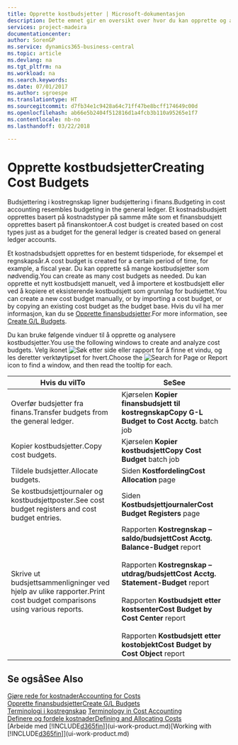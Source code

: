 ```yaml
---
title: Opprette kostbudsjetter | Microsoft-dokumentasjon
description: Dette emnet gir en oversikt over hvor du kan opprette og analysere kostbudsjetter.
services: project-madeira
documentationcenter: 
author: SorenGP
ms.service: dynamics365-business-central
ms.topic: article
ms.devlang: na
ms.tgt_pltfrm: na
ms.workload: na
ms.search.keywords: 
ms.date: 07/01/2017
ms.author: sgroespe
ms.translationtype: HT
ms.sourcegitcommit: d7fb34e1c9428a64c71ff47be8bcff174649c00d
ms.openlocfilehash: ab66e5b2404f512816d1a4fcb3b110a95265e1f7
ms.contentlocale: nb-no
ms.lasthandoff: 03/22/2018

---
```

# <a name="creating-cost-budgets"></a><span data-ttu-id="32a84-103">Opprette kostbudsjetter</span><span class="sxs-lookup"><span data-stu-id="32a84-103">Creating Cost Budgets</span></span>
<span data-ttu-id="32a84-104">Budsjettering i kostregnskap ligner budsjettering i finans.</span><span class="sxs-lookup"><span data-stu-id="32a84-104">Budgeting in cost accounting resembles budgeting in the general ledger.</span></span> <span data-ttu-id="32a84-105">Et kostnadsbudsjett opprettes basert på kostnadstyper på samme måte som et finansbudsjett opprettes basert på finanskontoer.</span><span class="sxs-lookup"><span data-stu-id="32a84-105">A cost budget is created based on cost types just as a budget for the general ledger is created based on general ledger accounts.</span></span>  

<span data-ttu-id="32a84-106">Et kostnadsbudsjett opprettes for en bestemt tidsperiode, for eksempel et regnskapsår.</span><span class="sxs-lookup"><span data-stu-id="32a84-106">A cost budget is created for a certain period of time, for example, a fiscal year.</span></span> <span data-ttu-id="32a84-107">Du kan opprette så mange kostbudsjetter som nødvendig.</span><span class="sxs-lookup"><span data-stu-id="32a84-107">You can create as many cost budgets as needed.</span></span> <span data-ttu-id="32a84-108">Du kan opprette et nytt kostbudsjett manuelt, ved å importere et kostbudsjett eller ved å kopiere et eksisterende kostbudsjett som grunnlag for budsjettet.</span><span class="sxs-lookup"><span data-stu-id="32a84-108">You can create a new cost budget manually, or by importing a cost budget, or by copying an existing cost budget as the budget base.</span></span> <span data-ttu-id="32a84-109">Hvis du vil ha mer informasjon, kan du se [Opprette finansbudsjetter](finance-how-create-budgets.md).</span><span class="sxs-lookup"><span data-stu-id="32a84-109">For more information, see [Create G/L Budgets](finance-how-create-budgets.md).</span></span>

<span data-ttu-id="32a84-110">Du kan bruke følgende vinduer til å opprette og analysere kostbudsjetter.</span><span class="sxs-lookup"><span data-stu-id="32a84-110">You use the following windows to create and analyze cost budgets.</span></span> <span data-ttu-id="32a84-111">Velg ikonet ![Søk etter side eller rapport](media/ui-search/search_small.png "Søk etter side eller rapport") for å finne et vindu, og les deretter verktøytipset for hvert.</span><span class="sxs-lookup"><span data-stu-id="32a84-111">Choose the ![Search for Page or Report](media/ui-search/search_small.png "Search for Page or Report icon") icon to find a window, and then read the tooltip for each.</span></span>

|<span data-ttu-id="32a84-112">Hvis du vil</span><span class="sxs-lookup"><span data-stu-id="32a84-112">To</span></span>|<span data-ttu-id="32a84-113">Se</span><span class="sxs-lookup"><span data-stu-id="32a84-113">See</span></span>|  
|--------|---------|  
|<span data-ttu-id="32a84-114">Overfør budsjetter fra finans.</span><span class="sxs-lookup"><span data-stu-id="32a84-114">Transfer budgets from the general ledger.</span></span>|<span data-ttu-id="32a84-115">Kjørselen **Kopier finansbudsjett til kostregnskap**</span><span class="sxs-lookup"><span data-stu-id="32a84-115">**Copy G-L Budget to Cost Acctg.** batch job</span></span>|  
|<span data-ttu-id="32a84-116">Kopier kostbudsjetter.</span><span class="sxs-lookup"><span data-stu-id="32a84-116">Copy cost budgets.</span></span>|<span data-ttu-id="32a84-117">Kjørselen **Kopier kostbudsjett**</span><span class="sxs-lookup"><span data-stu-id="32a84-117">**Copy Cost Budget** batch job</span></span>|  
|<span data-ttu-id="32a84-118">Tildele budsjetter.</span><span class="sxs-lookup"><span data-stu-id="32a84-118">Allocate budgets.</span></span>|<span data-ttu-id="32a84-119">Siden **Kostfordeling**</span><span class="sxs-lookup"><span data-stu-id="32a84-119">**Cost Allocation** page</span></span>|  
|<span data-ttu-id="32a84-120">Se kostbudsjettjournaler og kostbudsjettposter.</span><span class="sxs-lookup"><span data-stu-id="32a84-120">See cost budget registers and cost budget entries.</span></span>|<span data-ttu-id="32a84-121">Siden **Kostbudsjettjournaler**</span><span class="sxs-lookup"><span data-stu-id="32a84-121">**Cost Budget Registers** page</span></span>|  
|<span data-ttu-id="32a84-122">Skrive ut budsjettsammenligninger ved hjelp av ulike rapporter.</span><span class="sxs-lookup"><span data-stu-id="32a84-122">Print cost budget comparisons using various reports.</span></span>|<span data-ttu-id="32a84-123">Rapporten **Kostregnskap – saldo/budsjett**</span><span class="sxs-lookup"><span data-stu-id="32a84-123">**Cost Acctg. Balance-Budget** report</span></span><br /><br /> <span data-ttu-id="32a84-124">Rapporten **Kostregnskap – utdrag/budsjett**</span><span class="sxs-lookup"><span data-stu-id="32a84-124">**Cost Acctg. Statement-Budget** report</span></span><br /><br /> <span data-ttu-id="32a84-125">Rapporten **Kostbudsjett etter kostsenter**</span><span class="sxs-lookup"><span data-stu-id="32a84-125">**Cost Budget by Cost Center** report</span></span><br /><br /> <span data-ttu-id="32a84-126">Rapporten **Kostbudsjett etter kostobjekt**</span><span class="sxs-lookup"><span data-stu-id="32a84-126">**Cost Budget by Cost Object** report</span></span>|  

## <a name="see-also"></a><span data-ttu-id="32a84-127">Se også</span><span class="sxs-lookup"><span data-stu-id="32a84-127">See Also</span></span>  
[<span data-ttu-id="32a84-128">Gjøre rede for kostnader</span><span class="sxs-lookup"><span data-stu-id="32a84-128">Accounting for Costs</span></span>](finance-manage-cost-accounting.md)  
[<span data-ttu-id="32a84-129">Opprette finansbudsjetter</span><span class="sxs-lookup"><span data-stu-id="32a84-129">Create G/L Budgets</span></span>](finance-how-create-budgets.md)  
<span data-ttu-id="32a84-130">[Terminologi i kostregnskap](finance-terminology-in-cost-accounting.md) </span><span class="sxs-lookup"><span data-stu-id="32a84-130">[Terminology in Cost Accounting](finance-terminology-in-cost-accounting.md) </span></span>  
[<span data-ttu-id="32a84-131">Definere og fordele kostnader</span><span class="sxs-lookup"><span data-stu-id="32a84-131">Defining and Allocating Costs</span></span>](finance-define-and-allocate-costs.md)  
<span data-ttu-id="32a84-132">[Arbeide med [!INCLUDE[d365fin](includes/d365fin_md.md)]](ui-work-product.md)</span><span class="sxs-lookup"><span data-stu-id="32a84-132">[Working with [!INCLUDE[d365fin](includes/d365fin_md.md)]](ui-work-product.md)</span></span>

